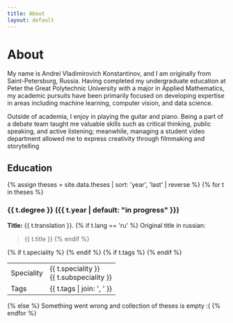 ```yaml
---
title: About
layout: default
---
```


# About

My name is Andrei Vladimirovich Konstantinov,
and I am originally from Saint-Petersburg, Russia.
Having completed my undergraduate education at Peter the Great Polytechnic University
with a major in Applied Mathematics,
my academic pursuits have been primarily focused on developing expertise in areas including
machine learning, computer vision, and data science.

Outside of academia, I enjoy in playing the guitar and piano.
Being a part of a debate team taught me valuable skills such as critical thinking,
public speaking, and active listening;
meanwhile, managing a student video department allowed me to express creativity
through filmmaking and storytelling

## Education

{% assign theses = site.data.theses | sort: 'year', 'last' | reverse %}
{% for t in theses %}
### {{ t.degree }} ({{ t.year | default: "in progress" }})
**Title:** {{ t.translation }}. 
{% if t.lang == 'ru' %}
Original title in russian:
> {{ t.title }}
{% endif %}

<table>
{% if t.speciality %}
<tr>
    <td>
        Speciality
    </td>
    <td>
        {{ t.speciality }}<br/>
        {{ t.subspeciality }}
    </td>
</tr>
{% endif %}
{% if t.tags %}
<tr>
    <td>
        Tags
    </td>
    <td>
        {{ t.tags | join: ', ' }}
    </td>
</tr>
{% endif %}
</table>
{% else %}
Something went wrong and collection of theses is empty :(
{% endfor %}



